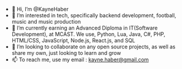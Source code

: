 - 👋 Hi, I’m @KayneHaber
- 👀 I’m interested in tech, specifically backend development, football, music and music production
- 🌱 I’m currently earning an Advanced Diploma in IT(Software Development), at MCAST. We use, Python, Lua, Java, C#, PHP, HTML/CSS, JavaScript, Node.js, React.js, and SQL
- 💞️ I’m looking to collaborate on any open source projects, as well as share my own, just looking to learn and grow
- 📫 To reach me, use my email : kayne.haber@gmail.com

<!---
KayneHaber/KayneHaber is a ✨ special ✨ repository because its `README.md` (this file) appears on your GitHub profile.
You can click the Preview link to take a look at your changes.
--->
